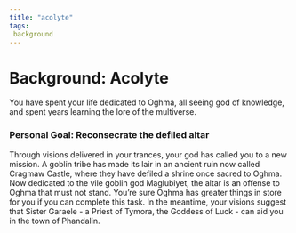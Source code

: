 ```yaml
---
title: "acolyte"
tags:
 background
---
```

# Background: Acolyte
You have spent your life dedicated to Oghma, all seeing god of knowledge, and spent years learning the lore of the multiverse.

### Personal Goal: Reconsecrate the defiled altar
Through visions delivered in your trances, your god has called you to a new mission. A goblin tribe has made its lair in an ancient ruin now called Cragmaw Castle, where they have defiled a shrine once sacred to Oghma. Now dedicated to the vile goblin god Maglubiyet, the altar is an offense to Oghma that must not stand. You’re sure Oghma has greater things in store for you if you can complete this task. In the meantime, your visions suggest that Sister Garaele - a Priest of Tymora, the Goddess of Luck - can aid you in the town of Phandalin.
